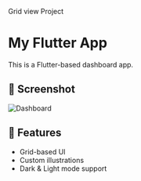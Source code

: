 Grid view Project
# My Flutter App

This is a Flutter-based dashboard app.

## 📸 Screenshot
![Dashboard](./assets/dashboard.png)

## 🚀 Features
- Grid-based UI
- Custom illustrations
- Dark & Light mode support
